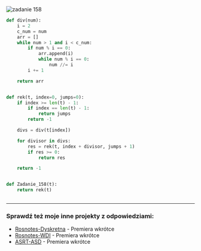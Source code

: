 <picture>
  <source srcset="../../srt/zbior_zadan/158.png" media="(prefers-color-scheme: light)">
  <source srcset="../../srt/zbior_zadan/black_158.png" media="(prefers-color-scheme: dark)">
  <img src="../../srt/zbior_zadan/black_158.png" alt="zadanie 158">
</picture>

```python
def div(num):
    i = 2
    c_num = num
    arr = []
    while num > 1 and i < c_num:
        if num % i == 0:
            arr.append(i)
            while num % i == 0:
                num //= i
        i += 1

    return arr


def rek(t, index=0, jumps=0):
    if index >= len(t) - 1:
        if index == len(t) - 1:
            return jumps
        return -1

    divs = div(t[index])

    for divisor in divs:
        res = rek(t, index + divisor, jumps + 1)
        if res >= 0:
            return res

    return -1


def Zadanie_158(t):
    return rek(t)



```

---
### Sprawdź też moje inne projekty z odpowiedziami:
- [Rosnotes-Dyskretna](https://github.com/kamilGie/Rosnotes-Dyskretna) - Premiera wkrótce
- [Rosnotes-WDI](https://github.com/kamilGie/Rosnotes-WDI) - Premiera wkrótce
- [ASRT-ASD](https://github.com/kamilGie/Rosnotes-Dyskretna) - Premiera wkrótce

